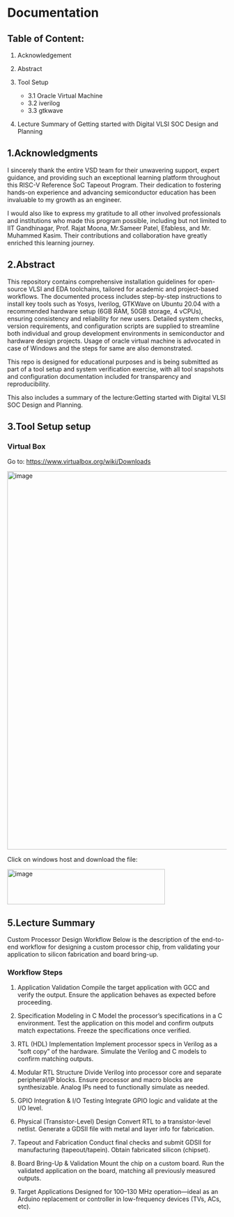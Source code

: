 # Documentation
## Table of Content:
1. Acknowledgement 
2. Abstract
3. Tool Setup
   - 3.1 Oracle Virtual Machine
   - 3.2 iverilog
   - 3.3 gtkwave

5. Lecture Summary of Getting started with Digital VLSI SOC Design and Planning

 

## 1.Acknowledgments

I sincerely thank the entire VSD team for their unwavering support, expert guidance, and providing such an exceptional learning platform throughout this RISC-V Reference SoC Tapeout Program. Their dedication to fostering hands-on experience and advancing semiconductor education has been invaluable to my growth as an engineer.

I would also like to express my gratitude to all other involved professionals and institutions who made this program possible, including but not limited to IIT Gandhinagar, Prof. Rajat Moona, Mr.Sameer Patel, Efabless, and Mr. Muhammed Kasim. Their contributions and collaboration have greatly enriched this learning journey.

## 2.Abstract
This repository contains comprehensive installation guidelines for open-source VLSI and EDA toolchains, tailored for academic and project-based workflows. The documented process includes step-by-step instructions to install key tools such as Yosys, Iverilog, GTKWave on Ubuntu 20.04 with a recommended hardware setup (6GB RAM, 50GB storage, 4 vCPUs), ensuring consistency and reliability for new users. Detailed system checks, version requirements, and configuration scripts are supplied to streamline both individual and group development environments in semiconductor and hardware design projects. Usage of oracle virtual machine is advocated in case of Windows and the steps for same are also demonstrated.

This repo is designed for educational purposes and is being submitted as part of a tool setup and system verification exercise, with all tool snapshots and configuration documentation included for transparency and reproducibility.

This also includes a summary of the lecture:Getting started with Digital VLSI SOC Design and Planning.

## 3.Tool Setup setup
### Virtual Box
Go to: https://www.virtualbox.org/wiki/Downloads

<img width="1916" height="869" alt="image" src="https://github.com/user-attachments/assets/2366824b-a72c-4d3c-ad7c-6017dd5ca5c0" />

Click on windows host and download the file:

<img width="362" height="81" alt="image" src="https://github.com/user-attachments/assets/f8fb4cdf-3b9f-4ba4-972f-fc9f26a36d85" />








## 5.Lecture Summary
Custom Processor Design Workflow
Below is the description of the end-to-end workflow for designing a custom processor chip, from validating your application to silicon fabrication and board bring-up.

### Workflow Steps
1. Application Validation
Compile the target application with GCC and verify the output.
Ensure the application behaves as expected before proceeding.

2. Specification Modeling in C
Model the processor’s specifications in a C environment.
Test the application on this model and confirm outputs match expectations.
Freeze the specifications once verified.

3. RTL (HDL) Implementation
Implement processor specs in Verilog as a “soft copy” of the hardware.
Simulate the Verilog and C models to confirm matching outputs.

4. Modular RTL Structure
Divide Verilog into processor core and separate peripheral/IP blocks.
Ensure processor and macro blocks are synthesizable.
Analog IPs need to functionally simulate as needed.

5. GPIO Integration & I/O Testing
Integrate GPIO logic and validate at the I/O level.

7. Physical (Transistor-Level) Design
Convert RTL to a transistor-level netlist.
Generate a GDSII file with metal and layer info for fabrication.

8. Tapeout and Fabrication
Conduct final checks and submit GDSII for manufacturing (tapeout/tapein).
Obtain fabricated silicon (chipset).

9. Board Bring-Up & Validation
Mount the chip on a custom board.
Run the validated application on the board, matching all previously measured outputs.

10. Target Applications
Designed for 100–130 MHz operation—ideal as an Arduino replacement or controller in low-frequency devices (TVs, ACs, etc).









